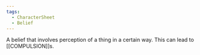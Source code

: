 ```yaml
---
tags:
  - CharacterSheet
  - Belief
---
```

A belief that involves perception of a thing in a certain way. This can lead to [[COMPULSION]]s.